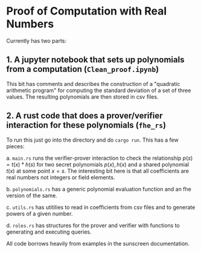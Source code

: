# Proof of Computation with Real Numbers

Currently has two parts:
## 1. A jupyter notebook that sets up polynomials from a computation (`Clean_proof.ipynb`)

This bit has comments and describes the construction of a "quadratic arithmetic program"
for computing the standard deviation of a set of three values. The resulting polynomials
are then stored in csv files.

## 2. A rust code that does a prover/verifier interaction for these polynomials (`fhe_rs`)

To run this just go into the directory and do `cargo run`. This has a few pieces:

a. `main.rs` runs the verifier-prover interaction to check the relationship 
$p(s) = t(x)*h(s)$ for two secret polynomials $p(x), h(x)$ and a shared polynomial $t(x)$ at some point $x=s$. The interesting bit here is that all coefficients are real numbers not integers or field elements.

b. `polynomials.rs` has a generic polynomial evaluation function and an fhe version of the same.

c. `utils.rs` has utitilies to read in coefficients from csv files and to generate powers of a given number.

d. `roles.rs` has structures for the prover and verifier with functions to generating and executing queries.

All code borrows heavily from examples in the sunscreen documentation.




